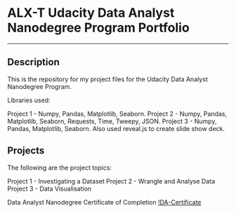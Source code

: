 # ALX-T Udacity Data Analyst Nanodegree Program Portfolio
-----------------------------------------------------------
## Description
This is the repository for my project files for the Udacity Data Analyst Nanodegree Program.

Libraries used:

Project 1 - Numpy, Pandas, Matplotlib, Seaborn.
Project 2 - Numpy, Pandas, Matplotlib, Seaborn, Requests, Time, Tweepy, JSON.
Project 3 - Numpy, Pandas, Matplotlib, Seaborn. Also used reveal.js to create slide show deck.

## Projects
The following are the project topics:

Project 1 - Investigating a Dataset
Project 2 - Wrangle and Analyse Data
Project 3 - Data Visualisation

Data Analyst Nanodegree Certificate of Completion
[!DA-Certificate](https://confirm.udacity.com/FYRV4KUA)
